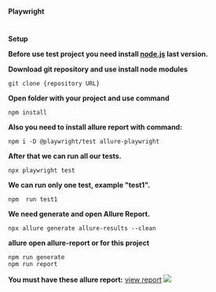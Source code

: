 **Playwright**
#
**Setup**

**Before use test project you need install [node.js](https://nodejs.org/en/) last version.**

**Download git repository and use install node modules**
```
git clone {repository URL}
```
**Open folder with your project and use command**
```
npm install
```
**Also you need to install allure report with command:**
```
npm i -D @playwright/test allure-playwright
```
**After that we can run all our tests.**
```
npx playwright test
```
**We can run only one test, example "test1".**
```
npm  run test1
```
**We need generate and open Allure Report.**
```
npx allure generate allure-results --clean
```
**allure open allure-report or for this project**
```
npm run generate
npm run report
```
**You must have these allure report:** [view report](y3star.github.io/Playwright/)
![](https://i.imgur.com/8KMav4x.png)
